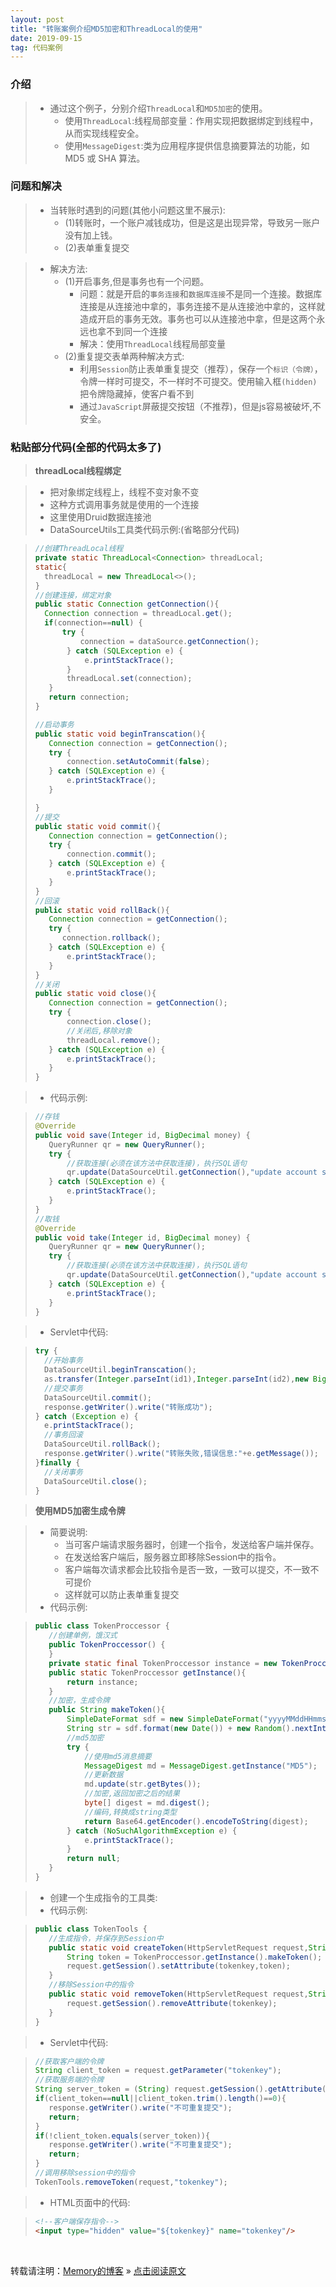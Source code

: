 ```yaml
---
layout: post
title: "转账案例介绍MD5加密和ThreadLocal的使用"
date: 2019-09-15
tag: 代码案例
---
```

### 介绍

> * 通过这个例子，分别介绍`ThreadLocal`和`MD5加密`的使用。
>   - 使用`ThreadLocal`:线程局部变量：作用实现把数据绑定到线程中，从而实现线程安全。
>   - 使用`MessageDigest`:类为应用程序提供信息摘要算法的功能，如 MD5 或 SHA 算法。

### 问题和解决

> * 当转账时遇到的问题(其他小问题这里不展示):
>   - (1)转账时，一个账户减钱成功，但是这是出现异常，导致另一账户没有加上钱。
>   - (2)表单重复提交

> * 解决方法:
>   - (1)开启事务,但是事务也有一个问题。
>       - 问题：就是开启的`事务连接`和`数据库连接`不是同一个连接。数据库连接是从连接池中拿的，事务连接不是从连接池中拿的，这样就造成开启的事务无效。事务也可以从连接池中拿，但是这两个永远也拿不到同一个连接
>       - 解决：使用`ThreadLocal`线程局部变量
>   - (2)重复提交表单两种解决方式:
>       - 利用`Session`防止表单重复提交（推荐），保存一个`标识（令牌）`，令牌一样时可提交，不一样时不可提交。使用输入框`(hidden)`把令牌隐藏掉，使客户看不到
>       - 通过`JavaScript`屏蔽提交按钮（不推荐)，但是js容易被破坏,不安全。

### 粘贴部分代码(全部的代码太多了)

> **threadLocal线程绑定**

> * 把对象绑定线程上，线程不变对象不变
> * 这种方式调用事务就是使用的一个连接
> * 这里使用Druid数据连接池
> * DataSourceUtils工具类代码示例:(省略部分代码)

> ```java
>//创建ThreadLocal线程
>private static ThreadLocal<Connection> threadLocal;
>static{
>   threadLocal = new ThreadLocal<>();
>}
>//创建连接，绑定对象
>public static Connection getConnection(){
>   Connection connection = threadLocal.get();
>   if(connection==null) {
>       try {
>           connection = dataSource.getConnection();
>        } catch (SQLException e) {
>            e.printStackTrace();
>        }
>        threadLocal.set(connection);
>    }
>    return connection;
>}
>
>//启动事务
>public static void beginTranscation(){
>    Connection connection = getConnection();
>    try {
>        connection.setAutoCommit(false);
>    } catch (SQLException e) {
>        e.printStackTrace();
>    }
>
>}
>//提交
>public static void commit(){
>    Connection connection = getConnection();
>    try {
>        connection.commit();
>    } catch (SQLException e) {
>        e.printStackTrace();
>    }
>}
>//回滚
>public static void rollBack(){
>    Connection connection = getConnection();
>    try {
>       connection.rollback();
>    } catch (SQLException e) {
>        e.printStackTrace();
>    }
>}
>//关闭
>public static void close(){
>    Connection connection = getConnection();
>    try {
>        connection.close();
>        //关闭后,移除对象
>        threadLocal.remove();
>    } catch (SQLException e) {
>        e.printStackTrace();
>    }
>}
>```


> * 代码示例:

>```java
>//存钱
>@Override
>public void save(Integer id, BigDecimal money) {
>    QueryRunner qr = new QueryRunner();
>    try {
>        //获取连接(必须在该方法中获取连接)，执行SQL语句
>        qr.update(DataSourceUtil.getConnection(),"update account set money=money+? where id=?",money,id);
>    } catch (SQLException e) {
>        e.printStackTrace();
>    }
>}
>//取钱
>@Override
>public void take(Integer id, BigDecimal money) {
>    QueryRunner qr = new QueryRunner();
>    try {
>        //获取连接(必须在该方法中获取连接)，执行SQL语句
>        qr.update(DataSourceUtil.getConnection(),"update account set money=money-? where id=?",money,id);
>    } catch (SQLException e) {
>        e.printStackTrace();
>    }
>}
>```

> * Servlet中代码:

>```java
>try {
>   //开始事务
>   DataSourceUtil.beginTranscation();
>   as.transfer(Integer.parseInt(id1),Integer.parseInt(id2),new BigDecimal(account1));
>   //提交事务
>   DataSourceUtil.commit();
>   response.getWriter().write("转账成功");
>} catch (Exception e) {
>   e.printStackTrace();
>   //事务回滚
>   DataSourceUtil.rollBack();
>   response.getWriter().write("转账失败,错误信息:"+e.getMessage());
>}finally {
>   //关闭事务
>   DataSourceUtil.close();
>}
>```

> **使用MD5加密生成令牌**

> * 简要说明:
>   - 当可客户端请求服务器时，创建一个指令，发送给客户端并保存。
>   - 在发送给客户端后，服务器立即移除Session中的指令。
>   - 客户端每次请求都会比较指令是否一致，一致可以提交，不一致不可提价
>   - 这样就可以防止表单重复提交
> * 代码示例:

>```java
>public class TokenProccessor {
>    //创建单例，饿汉式
>    public TokenProccessor() {
>    }
>    private static final TokenProccessor instance = new TokenProccessor();
>    public static TokenProccessor getInstance(){
>        return instance;
>    }
>    //加密，生成令牌
>    public String makeToken(){
>        SimpleDateFormat sdf = new SimpleDateFormat("yyyyMMddHHmmssSSS");
>        String str = sdf.format(new Date()) + new Random().nextInt(999999999);
>        //md5加密
>        try {
>            //使用md5消息摘要
>            MessageDigest md = MessageDigest.getInstance("MD5");
>            //更新数据
>            md.update(str.getBytes());
>            //加密,返回加密之后的结果
>            byte[] digest = md.digest();
>            //编码,转换成string类型
>            return Base64.getEncoder().encodeToString(digest);
>        } catch (NoSuchAlgorithmException e) {
>            e.printStackTrace();
>        }
>        return null;
>    }
>}
>```

> * 创建一个生成指令的工具类:
> * 代码示例:

>```java
>public class TokenTools {
>    //生成指令，并保存到Session中
>    public static void createToken(HttpServletRequest request,String tokenkey){
>        String token = TokenProccessor.getInstance().makeToken();
>        request.getSession().setAttribute(tokenkey,token);
>    }
>    //移除Session中的指令
>    public static void removeToken(HttpServletRequest request,String tokenkey){
>        request.getSession().removeAttribute(tokenkey);
>    }
>}
>```

> * Servlet中代码:

>```java
>//获取客户端的令牌
>String client_token = request.getParameter("tokenkey");
>//获取服务端的令牌
>String server_token = (String) request.getSession().getAttribute("tokenkey");
>if(client_token==null||client_token.trim().length()==0){
>    response.getWriter().write("不可重复提交");
>    return;
>}
>if(!client_token.equals(server_token)){
>    response.getWriter().write("不可重复提交");
>    return;
>}
>//调用移除session中的指令
>TokenTools.removeToken(request,"tokenkey");
>```

> * HTML页面中的代码:

>```HTML
><!--客户端保存指令-->
><input type="hidden" value="${tokenkey}" name="tokenkey"/>
>```

<br>
    
转载请注明：[Memory的博客](https://www.shendonghai.com) » [点击阅读原文](https://www.shendonghai.com/2019/09/%E8%BD%AC%E8%B4%A6%E6%A1%88%E4%BE%8B/) 